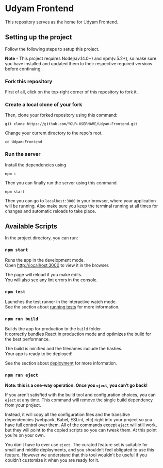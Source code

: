 # Udyam Frontend

This repository serves as the home for Udyam Frontend.


## Setting up the project

Follow the following steps to setup this project.

**Note** - This project requires Nodejs(v.14.0+) and npm(v.5.2+), so make sure you have installed and updated them to their respective required versions before continuing.  


### Fork this repository
First of all, click on the top-right corner of this repository to fork it.


### Create a local clone of your fork
Then, clone your forked repository using this command:
```
git clone https://github.com/YOUR-USERNAME/Udyam-Frontend.git
```

Change your current directory to the repo's root.
```
cd Udyam-Frontend
```


### Run the server

Install the dependencies using
```
npm i
```

Then you can finally run the server using this command.
```
npm start
```

Then you can go to `localhost:3000` in your browser, where your application will be running. Also make sure you keep the terminal running at all times for changes and automatic reloads to take place.

## Available Scripts

In the project directory, you can run:

### `npm start`

Runs the app in the development mode.\
Open [http://localhost:3000](http://localhost:3000) to view it in the browser.

The page will reload if you make edits.\
You will also see any lint errors in the console.

### `npm test`

Launches the test runner in the interactive watch mode.\
See the section about [running tests](https://facebook.github.io/create-react-app/docs/running-tests) for more information.

### `npm run build`

Builds the app for production to the `build` folder.\
It correctly bundles React in production mode and optimizes the build for the best performance.

The build is minified and the filenames include the hashes.\
Your app is ready to be deployed!

See the section about [deployment](https://facebook.github.io/create-react-app/docs/deployment) for more information.

### `npm run eject`

**Note: this is a one-way operation. Once you `eject`, you can’t go back!**

If you aren’t satisfied with the build tool and configuration choices, you can `eject` at any time. This command will remove the single build dependency from your project.

Instead, it will copy all the configuration files and the transitive dependencies (webpack, Babel, ESLint, etc) right into your project so you have full control over them. All of the commands except `eject` will still work, but they will point to the copied scripts so you can tweak them. At this point you’re on your own.

You don’t have to ever use `eject`. The curated feature set is suitable for small and middle deployments, and you shouldn’t feel obligated to use this feature. However we understand that this tool wouldn’t be useful if you couldn’t customize it when you are ready for it.
